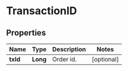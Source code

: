 
# TransactionID

## Properties

Name | Type | Description | Notes
------------ | ------------- | ------------- | -------------
**txId** | **Long** | Order id. |  [optional]


